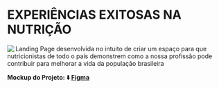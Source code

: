 # EXPERIÊNCIAS EXITOSAS NA NUTRIÇÃO

<img align="left" width="" height="" src="https://brazcode.com/compartilhado/logo-cfn-branco.png">

Landing Page desenvolvida no intuito de criar um espaço para que nutricionistas de todo o país demonstrem como a nossa profissão pode contribuir para melhorar a vida da população brasileira

**Mockup do Projeto: ⬇️ [Figma](https://www.figma.com/file/hHi9rscYGoCgDl9CDzrluS/CFN---Casos-de-Experi%C3%AAcias-Exitosas?node-id=0%3A1)**
